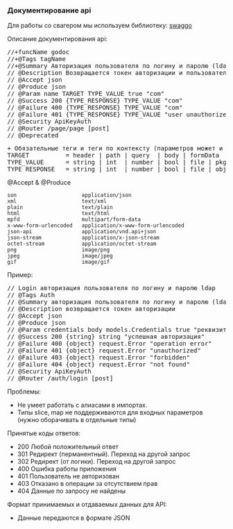 ### Документирование api

Для работы со свагером мы используем библиотеку: [swaggo](https://github.com/swaggo/swag#api-operation)

Описание документирования api:
<pre>
//+funcName godoc
//+@Tags tagName                                                    группировка api запросов
//+@Summary Авторизация пользователя по логину и паролю (ldap).     пишем кратко о чем речь и что принимает на входе
// @Description Возвращается токен авторизации и пользователья      пишем что возвращает и возможно подробности
// @Accept json                                                     тип принимаемых данных
// @Produce json                                                    тип возвращаемых данных
// @Param name TARGET TYPE_VALUE true "com"                         входящие параметры
// @Success 200 {TYPE_RESPONSE} TYPE_VALUE "com"                    положительный ответ
// @Failure 400 {TYPE_RESPONSE} TYPE_VALUE "com"                    отрицательный ответ
// @Failure 401 {TYPE_RESPONSE} TYPE_VALUE "user unauthorized"      пользователь не авторизован
// @Security ApiKeyAuth                                             запрос авторизованный по ключу или токену
// @Router /page/page [post]                                        относительный роутинг от базового и метод
// @Deprecated
</pre>

<pre>
+ Обязательные теги и теги по контексту (параметров может и не быть...)
TARGET          = header | path | query  | body | formData
TYPE_VALUE      = string | int  | number | bool | file | pkg.CustomStruct
TYPE_RESPONSE   = string | int  | number | bool | file | object | array
</pre>

@Accept & @Produce

    son                     application/json
    xml                     text/xml
    plain                   text/plain
    html                    text/html
    mpfd                    multipart/form-data
    x-www-form-urlencoded   application/x-www-form-urlencoded
    json-api                application/vnd.api+json
    json-stream             application/x-json-stream
    octet-stream            application/octet-stream
    png                     image/png
    jpeg                    image/jpeg
    gif                     image/gif

Пример:
<pre>
// Login авторизация пользователя по логину и паролю ldap
// @Tags Auth
// @Summary авторизация пользователя по логину и паролю (ldap).
// @Description возвращается токен авторизации
// @Accept json                                                    
// @Produce json                                                   
// @Param credentials body models.Credentials true "реквизиты доступа"
// @Success 200 {string} string "успешная авторизация"
// @Failure 400 {object} request.Error "operation error"
// @Failure 401 {object} request.Error "unauthorized"
// @Failure 403 {object} request.Error "forbidden"
// @Failure 404 {object} request.Error "not found"
// @Security ApiKeyAuth
// @Router /auth/login [post]
</pre>

Проблемы:

* Не умеет работать с алиасами в импортах.
* Типы slice, map не поддерживаются для входных параметров (нужно оборачивать в отдельные типы)

Принятые коды ответов:

- 200 Любой положительный ответ
- 301 Редирект (перманентный). Переход на другой запрос
- 302 Редирект (от логики). Переход на другой запрос
- 400 Ошибка работы приложения
- 401 Пользователь не авторизован
- 403 Отказано в операции за отсутствием прав
- 404 Данные по запросу не найдены

Формат принимаемых и отдаваемых данных для API:

- Данные передаются в формате JSON
